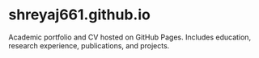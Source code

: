 # shreyaj661.github.io
Academic portfolio and CV hosted on GitHub Pages. Includes education, research experience, publications, and projects.
